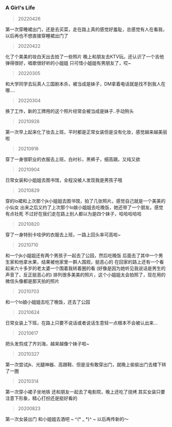 ### A Girl's Life
>20220426
>
第一次穿睡裙出门，还是去买菜，走在路上真的感觉好羞耻，总感觉有人在看我，以后再也不想直接穿睡裙出门了
>20220422
>
化了个美美的妆白天出去拍了一些照片
晚上和朋友去KTV玩。还认识了一个吉他弹得很好，唱歌很好听的小姐姐
只可惜小姐姐有男朋友了，哎~
>20220305
>
和大学同学去玩真人三国剧本杀，被当成是妹子，DM拿着电话就是找不到我人在哪....
>20220304
> 
换了工作，新的工牌用的这个照片经常会被当成是妹子..手动狗头
> 20210928
>
第一次早上起来化了妆去上班，平时都是正常女装但是没有化妆，感觉越来越美丽啦
> 20210918
>
穿了一身很职业的衣服去上班，白衬衫，黑裤子，细高跟。又纯又欲
> 20210904
>
日常女装和小姐姐去图书馆，全程没被人发现我是男孩子哦
> 20210829
>
穿的lo裙和上次那个jk小姐姐去图书馆，拍了几张照片。感觉自己就是一个美美的小仙女
出来之后又约了上次那个lo娘小姐姐去吃晚饭，她还带了一个朋友。感觉有点社死
不过好在我们走在路上别人都以为是四个妹子，哈哈哈哈哈
> 20210820
>
穿了一身特别卡哇伊的衣服去上班，一路上回头率可高啦~
>20210710
>
和一个jk小姐姐还有两个男孩子一起去了公园，然后吃晚饭
后面去了其中一个男生家和他拿水果，结果被他家里一群人围观，挺恶心的
在回家的路上还有一个看起来六十多岁的老太婆一个围着我转着圈的看
(好像是因为她听见我说话是男生的声音了，反正挺恶心的)
排列很多美美的照片，这个小姐姐太会拍照了，现在用的微信头像都是那天拍的照片
> 20210703
>
和一个lo娘小姐姐去吃了晚饭，还去了公园
> 20210624
>
日常女装上下班，在路上只要不说话或者说话生意轻一点根本不会被认出来...
> 20210617
>
把头发剪成了齐刘海，越来越像个妹子啦~
> 20210327
>
第一次尝试jk、光腿神器、高跟鞋、但是没有敢穿出门，就晚上偷偷出门去楼下转了一圈
> 20210314
>
第一次穿小裙子坐地铁
还和朋友一起去了电影院，晚上还吃了烧烤
其实女装只要注意下形象，精心打扮还是挺好看的
>20200823
>
第一次女装出门
和小姐姐去酒吧
~ ^(* _ *)^ ~
以后再传新的～
